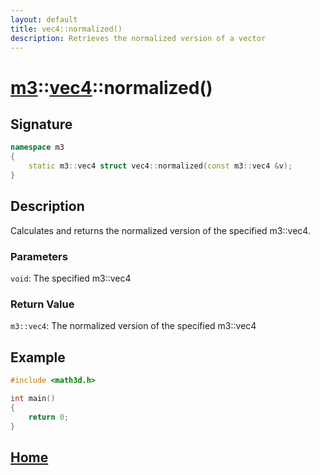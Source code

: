 ```yaml
---
layout: default
title: vec4::normalized()
description: Retrieves the normalized version of a vector
---
```


# [m3](https://developergy.github.io/math3d)::[vec4](../../types/vec4.md)::normalized()

## Signature

```c++
namespace m3
{
    static m3::vec4 struct vec4::normalized(const m3::vec4 &v);
}
```

## Description

Calculates and returns the normalized version of the specified m3::vec4.

### Parameters

`void`: The specified m3::vec4

### Return Value

`m3::vec4`: The normalized version of the specified m3::vec4

## Example

```c++
#include <math3d.h>

int main()
{
    return 0;
}
```

## [Home](https://developergy.github.io/math3d/)